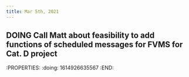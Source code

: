 ```yaml
---
title: Mar 5th, 2021
---
```


## DOING Call Matt about feasibility to add functions of scheduled messages for FVMS for Cat. D project 
:PROPERTIES:
:doing: 1614926635567
:END:
